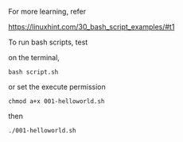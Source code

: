 
For more learning, refer 

https://linuxhint.com/30_bash_script_examples/#t1

To run bash scripts, test

on the terminal,

```
bash script.sh
```

or set the execute permission

```
chmod a+x 001-helloworld.sh
```

then 

```
./001-helloworld.sh
```

